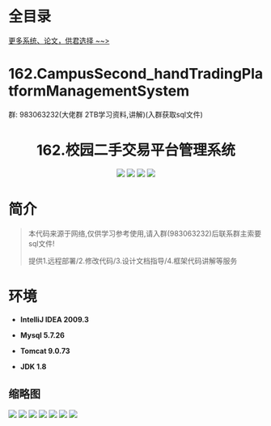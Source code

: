 # 全目录

[更多系统、论文，供君选择 ~~>](https://www.yuque.com/wisebit/blog)
# 162.CampusSecond_handTradingPlatformManagementSystem

<p>群: 983063232(大佬群 2TB学习资料,讲解)(入群获取sql文件)</p>

<p><h1 align="center">162.校园二手交易平台管理系统</h1></p>


<p align="center">
	<img src="https://img.shields.io/badge/jdk-1.8-orange.svg"/>
    <img src="https://img.shields.io/badge/spring-5.x-lightgrey.svg"/>
    <img src="https://img.shields.io/badge/springmvc-3.x-blue.svg"/>
    <img src="https://img.shields.io/badge/mybatis-5.x-yellow.svg"/>
</p>

# 简介


> 本代码来源于网络,仅供学习参考使用,请入群(983063232)后联系群主索要sql文件!
>
> 提供1.远程部署/2.修改代码/3.设计文档指导/4.框架代码讲解等服务




# 环境

- <b>IntelliJ IDEA 2009.3</b>

- <b>Mysql 5.7.26</b>

- <b>Tomcat 9.0.73</b>

- <b>JDK 1.8</b>




## 缩略图


![](https://bitwise.oss-cn-heyuan.aliyuncs.com/2024/9/10/30c3948c-9871-473b-afa3-1e932f80a30e.png)
![](https://bitwise.oss-cn-heyuan.aliyuncs.com/2024/9/10/2b0beaa8-e52a-459c-8037-a486fbaaae1b.png)
![](https://bitwise.oss-cn-heyuan.aliyuncs.com/2024/9/10/5c2accd5-373f-4c19-a208-4cdc0a642377.png)
![](https://bitwise.oss-cn-heyuan.aliyuncs.com/2024/9/10/a76a85d5-465f-4859-9553-e771003128d8.png)
![](https://bitwise.oss-cn-heyuan.aliyuncs.com/2024/9/10/4d20e6a8-fc75-40dd-b991-fc0dcb6d7e67.png)
![](https://bitwise.oss-cn-heyuan.aliyuncs.com/2024/9/10/63204434-0c57-4ae9-a89d-1ce86edc1400.png)
![](https://bitwise.oss-cn-heyuan.aliyuncs.com/2024/9/10/9c4b4d97-e651-49eb-a42b-460170922fcb.png)



